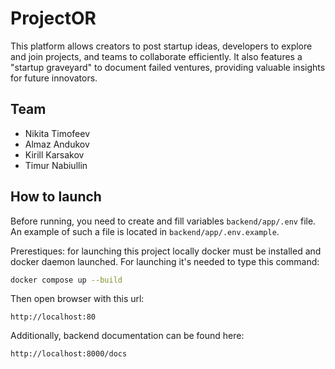 # ProjectOR
This platform allows creators to post startup ideas, developers to explore and join projects, and teams to collaborate efficiently. It also features a "startup graveyard" to document failed ventures, providing valuable insights for future innovators.

## Team
- Nikita Timofeev
- Almaz Andukov
- Kirill Karsakov
- Timur Nabiullin

## How to launch
Before running, you need to create and fill variables `backend/app/.env` file. An example of such a file is located in `backend/app/.env.example`. 

Prerestiques: for launching this project locally docker must be installed and docker daemon launched. For launching it's needed to type this command:
```bash
docker compose up --build
```
Then open browser with this url: 
```
http://localhost:80
```
Additionally, backend documentation can be found here:
```
http://localhost:8000/docs
```